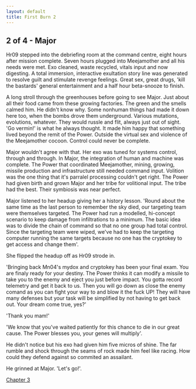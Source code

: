 ```yaml
---
layout: default
title: First Burn 2
---
```


<h2>2 of 4 - Major</h2>
<p>Hr09 stepped into the debriefing room at the command centre, eight hours after mission complete. Seven hours plugged into Meejamother and all his needs were met. Exo cleaned, waste recycled, vitals input and now digesting. A total immersion, interactive exultation story line was generated to resolve guilt and stimulate revenge feelings. Great sex, great drugs, 'kill the bastards' general entertainment and a half hour beta-snooze to finish.</p>
A long stroll through the greenhouses before going to see Major. Just about all their food came from these growing factories. The green and the smells calmed him. He didn't know why. Some nonhuman things had made it down here too, when the bombs drove them underground. Various mutations, evolutions, whatever. They would russle and flit, always just out of sight. 'Go vermin!' is what he always thought. It made him happy that something lived beyond the remit of the Power. Outside the virtual sex and violence of the Meejamother cocoon. Control could never be complete.<br />
<p>Major wouldn't agree with that. Her exo was tuned for systems control, through and through. In Major, the integration of human and machine was complete. The Power that coordinated Meejamother, mining, growing, missile production and infrastructure still needed command input. Volition was the one thing that it's parralel processing couldn't get right. The Power had given birth and grown Major and her tribe for volitional input. The tribe had the best. Their symbiosis was near perfect.</p>
<p>Major listened to her headup giving her a history lesson. 'Round about the same time as the last person to remember the sky died, our targeting team were themselves targeted. The Power had run a modelled, hi-concept scenario to keep damage from infiltrations to a minimum. The basic idea was to divide the chain of command so that no one group had total control. Since the targeting team were wiped, we've had to keep the targeting computer running the same targets because no one has the cryptokey to get access and change them'.</p>
<p>She flipped the headup off as Hr09 strode in. </p>
<p>'Bringing back Mn04's mydox and cryptokey has been your final exam. You are finaly ready for your destiny. The Power thinks it can modify a missile to take you to the enemy and eject you just before impact. You gotta record telemetry and get it back to us. Then you will go down as close the enemy comand as you can fight your way to and blow it the fuck UP! They will have many defenses but your task will be simplified by not having to get back out. Your dream come true, yes?'</p>
'Thank you mam!'<br />
<p>'We know that you've waited patiently for this chance to die in our great cause. The Power blesses you, your genes will multiply'.</p>
<p>He didn't notice but his exo had given him five micros of shine. The far rumble and shock through the seams of rock made him feel like racing. How could they defend against so commited an assailant.</p>
<p>He grinned at Major. 'Let's go!'.</p>
<p><a href="/pages/read/prose/03-fb.html">Chapter 3</a></p>
